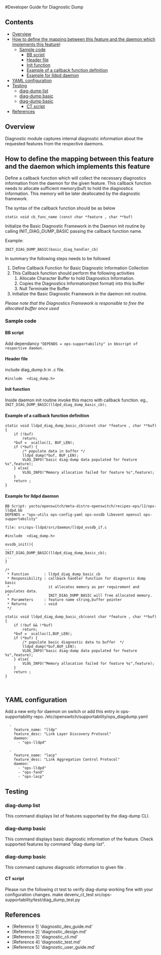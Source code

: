 #Developer Guide for Diagnostic Dump

## Contents

- [Overview](#overview)
- [How to define the mapping between this feature and the daemon which implements this feature](#how-to-define-the-mapping-between-this-feature-and-the-daemon-which-implements-this-feature))
	- [Sample code](#sample-code)
		- [BB script](#bb-script)
		- [Header file](#header-file)
		- [Init function](#init-function)
		- [Example of a callback function definition](#example-of-a-callback-function-definition)
		- [Example for lldpd daemon](#example-for-lldpd-daemon)
- [YAML configuration](#yaml-configuration)
- [Testing](#testing)
	- [diag-dump  list](#diag-dump-list)
	- [diag-dump  <feature> basic](#diag-dump-feature-basic)
	- [diag-dump  <feature> basic  <file name>](#diag-dump-feature-basic-file-name)
		- [CT script](#ct-script)
- [References](#references)

## Overview
Diagnostic module captures internal diagnostic information about the requested features from the respective daemons.

## How to define the mapping between this feature and the daemon which implements this feature
Define a callback function which will collect the necessary diagnostics information from the daemon for the given feature.  This callback function needs to allocate sufficient memory(buf) to hold the diagnostics information.  This memory will be later deallocated by the diagnostic framework.

The syntax of the callback function should be as below

```
static void cb_func_name (const char *feature , char **buf)
```

Initialize the Basic Diagnostic Framework in the Daemon init routine by calling INIT_DIAG_DUMP_BASIC passing the callback function name.

Example:
```
INIT_DIAG_DUMP_BASIC(basic_diag_handler_cb)
```

In summary the following steps needs to be followed

 1. Define Callback Function for Basic Diagnostic Information Collection
 2. This Callback function should perform the following activities
	 1. Allocate Character Buffer to hold Diagnostics Information.
	 2. Copies the Diagnostics Information(text format) into this buffer
	 3. Null Terminate the Buffer
 3. Initialize the Basic Diagnostic Framework in the daemon init routine.

*Please note that the Diagnostics Framework is responsible to free the allocated buffer once used*


### Sample code
#### BB script
Add dependancy ```"DEPENDS = ops-supportability" in bbscript of respective daemon.```

#### Header file
include diag_dump.h in .c file.
```ditta
#include  <diag_dump.h>
```
#### Init function
Inside daemon init routine invoke this macro with callback function.
eg., ```INIT_DIAG_DUMP_BASIC(lldpd_diag_dump_basic_cb);```

#### Example of a callback function definition

```ditta
static void lldpd_diag_dump_basic_cb(const char *feature , char **buf)
{
    if (!buf)
        return;
    *buf =  xcalloc(1, BUF_LEN);
    if (*buf) {
        /* populate data in buffer */
        lldpd_dump(*buf, BUF_LEN);
        VLOG_INFO("basic diag-dump data populated for feature %s",feature);
    } else{
        VLOG_INFO("Memory allocation failed for feature %s",feature);
    }
    return ;
}

```
#### Example for lldpd daemon

```ditta
BB Script: yocto/openswitch/meta-distro-openswitch/recipes-ops/l2/ops-lldpd.bb
DEPENDS = "ops-utils ops-config-yaml ops-ovsdb libevent openssl ops-supportability"

file: src/ops-lldpd/src/daemon/lldpd_ovsdb_if.c

#include  <diag_dump.h>

ovsdb_init(){
...
INIT_DIAG_DUMP_BASIC(lldpd_diag_dump_basic_cb);
...
}

/*
 * Function       : lldpd_diag_dump_basic_cb
 * Responsibility : callback handler function for diagnostic dump basic
 *                  it allocates memory as per requirement and populates data.
 *                  INIT_DIAG_DUMP_BASIC will free allocated memory.
 * Parameters     : feature name string,buffer pointer
 * Returns        : void
 */

static void lldpd_diag_dump_basic_cb(const char *feature , char **buf)
{
    if (!buf && !*buf)
        return;
    *buf =  xcalloc(1,BUF_LEN);
    if (*buf) {
        /* populate basic diagnostic data to buffer  */
        lldpd_dump(*buf,BUF_LEN);
        VLOG_INFO("basic diag-dump data populated for feature %s",feature);
    } else{
        VLOG_INFO("Memory allocation failed for feature %s",feature);
    }
    return ;
}



```


## YAML configuration
Add a new enty for daemon on switch or add this entry in ops-supportability repo.
/etc/openswitch/supportability/ops_diagdump.yaml
```ditta
  -
    feature_name: "lldp"
    feature_desc: "Link Layer Discovery Protocol"
    daemon:
      - "ops-lldpd"

  -
    feature_name: "lacp"
    feature_desc: "Link Aggregation Control Protocol"
    daemon:
      - "ops-lldpd"
      - "ops-fand"
      - "ops-lacp"

```

## Testing
### diag-dump  list
This command displays list of features supported by the diag-dump CLI.
### diag-dump  <feature> basic
This command displays basic diagnostic information of the feature. Check supported features by command "diag-dump list".
### diag-dump  <feature> basic  <file name>
This command captures diagnostic information to given file .


#### CT script
Please run the following ct test to verify diag-dump working fine with your configuration changes.
make devenv_ct_test src/ops-supportability/test/diag_dump_test.py


## References

* [Reference 1] 'diagnostic_dev_guide.md'
* [Reference 2] 'diagnostic_design.md'
* [Reference 3] 'diagnostic_cli.md'
* [Reference 4] 'diagnostic_test.md'
* [Reference 5] 'diagnostic_user_guide.md'
